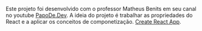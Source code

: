 Este projeto foi desenvolvido com o professor Matheus Benits em seu canal no youtube [PapoDe.Dev](https://www.youtube.com/playlist?list=PLTv2Rbwcr_Cru7KIHcffE1Shg9X9Eix7a).
A ideia do projeto é trabalhar as propriedades do React e a aplicar os conceitos de componetização. [Create React App](https://github.com/facebook/create-react-app).

